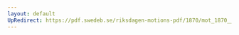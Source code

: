 ```yaml
---
layout: default
UpRedirect: https://pdf.swedeb.se/riksdagen-motions-pdf/1870/mot_1870__ak__00234.pdf
---
```

